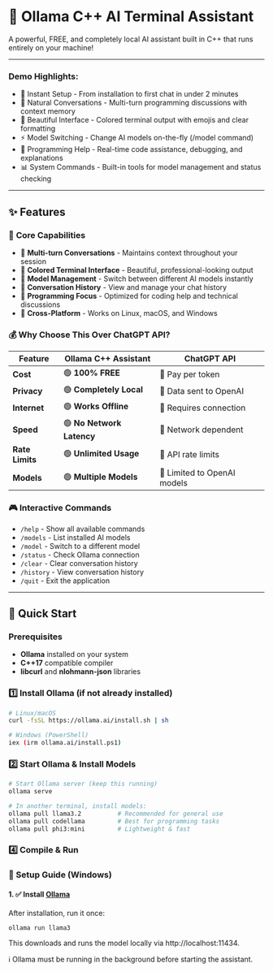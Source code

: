 # 🦙 Ollama C++ AI Terminal Assistant

A powerful, FREE, and completely local AI assistant built in C++ that runs entirely on your machine!

---

### Demo Highlights:

- 🚀 Instant Setup - From installation to first chat in under 2 minutes
- 💬 Natural Conversations - Multi-turn programming discussions with context memory
- 🎨 Beautiful Interface - Colored terminal output with emojis and clear formatting
- ⚡ Model Switching - Change AI models on-the-fly (/model command)
- 🔧 Programming Help - Real-time code assistance, debugging, and explanations
- 📊 System Commands - Built-in tools for model management and status checking

---

## ✨ Features

### 🎯 **Core Capabilities**
- 🤖 **Multi-turn Conversations** - Maintains context throughout your session
- 🎨 **Colored Terminal Interface** - Beautiful, professional-looking output
- 🔄 **Model Management** - Switch between different AI models instantly  
- 💾 **Conversation History** - View and manage your chat history
- 🔧 **Programming Focus** - Optimized for coding help and technical discussions
- 🚀 **Cross-Platform** - Works on Linux, macOS, and Windows

### 💰 **Why Choose This Over ChatGPT API?**
| Feature | Ollama C++ Assistant | ChatGPT API |
|---------|---------------------|-------------|
| **Cost** | 🟢 **100% FREE** | 🔴 Pay per token |
| **Privacy** | 🟢 **Completely Local** | 🔴 Data sent to OpenAI |
| **Internet** | 🟢 **Works Offline** | 🔴 Requires connection |
| **Speed** | 🟢 **No Network Latency** | 🔴 Network dependent |
| **Rate Limits** | 🟢 **Unlimited Usage** | 🔴 API rate limits |
| **Models** | 🟢 **Multiple Models** | 🔴 Limited to OpenAI models |

### 🎮 **Interactive Commands**
- `/help` - Show all available commands
- `/models` - List installed AI models  
- `/model` - Switch to a different model
- `/status` - Check Ollama connection
- `/clear` - Clear conversation history
- `/history` - View conversation history
- `/quit` - Exit the application

---

## 🚀 Quick Start

### Prerequisites
- **Ollama** installed on your system
- **C++17** compatible compiler
- **libcurl** and **nlohmann-json** libraries

### 1️⃣ Install Ollama (if not already installed)

```bash
# Linux/macOS
curl -fsSL https://ollama.ai/install.sh | sh

# Windows (PowerShell)
iex (irm ollama.ai/install.ps1)
```
### 2️⃣ Start Ollama & Install Models
```bash
# Start Ollama server (keep this running)
ollama serve

# In another terminal, install models:
ollama pull llama3.2          # Recommended for general use
ollama pull codellama         # Best for programming tasks  
ollama pull phi3:mini         # Lightweight & fast
```

### 4️⃣ Compile & Run

### 🚀 Setup Guide (Windows)

#### 1. ✅ Install [Ollama](https://ollama.com/download)
After installation, run it once:
```bash
ollama run llama3
```
This downloads and runs the model locally via http://localhost:11434.

ℹ️ Ollama must be running in the background before starting the assistant.

